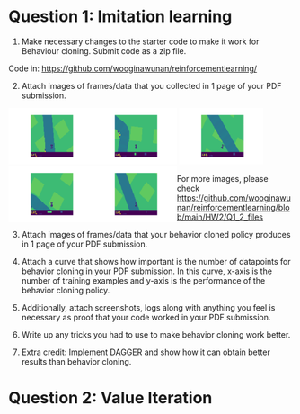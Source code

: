 # Question 1: Imitation learning

1. Make necessary changes to the starter code to make it work for Behaviour cloning. Submit code as a zip file.

Code in: https://github.com/wooginawunan/reinforcementlearning/

2. Attach images of frames/data that you collected in 1 page of your PDF submission.

<img width="150" height="100" src="https://github.com/wooginawunan/reinforcementlearning/blob/main/HW2/Q1_2_files/img_0.png">
<img width="150" height="100" src="https://github.com/wooginawunan/reinforcementlearning/blob/main/HW2/Q1_2_files/img_1.png">
<img align="left" width="150" height="100" src="https://github.com/wooginawunan/reinforcementlearning/blob/main/HW2/Q1_2_files/img_2.png">
<img align="left" width="150" height="100" src="https://github.com/wooginawunan/reinforcementlearning/blob/main/HW2/Q1_2_files/img_3.png">
<img align="left" width="150" height="100" src="https://github.com/wooginawunan/reinforcementlearning/blob/main/HW2/Q1_2_files/img_4.png">

For more images, please check https://github.com/wooginawunan/reinforcementlearning/blob/main/HW2/Q1_2_files


3. Attach images of frames/data that your behavior cloned policy produces in 1 page of your PDF submission.


4. Attach a curve that shows how important is the number of datapoints for behavior cloning in your PDF submission. In this curve, x-axis is the number of training examples and y-axis is the performance of the behavior cloning policy.


5. Additionally, attach screenshots, logs along with anything you feel is necessary as proof that your code worked in your PDF submission.


6. Write up any tricks you had to use to make behavior cloning work better.


7. Extra credit: Implement DAGGER and show how it can obtain better results than behavior cloning.

# Question 2: Value Iteration

